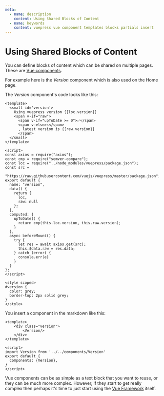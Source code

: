 ```yaml
---
meta:
  - name: description
    content: Using Shared Blocks of Content
  - name: keywords
    content: vuepress vue component templates blocks partials insert
---
```

# Using Shared Blocks of Content

You can define blocks of content which can be shared on multiple pages. These are [Vue components](https://vuejs.org/v2/guide/components.html).

For example here is the _Version_ component which is also used on the Home page. 

<template>
    <div class="version">
        <Version/>
    </div>
</template>

<script>
import Version from '../../components/Version'
export default {
  components: {Version},
}
</script>

The _Version_ component's code looks like this:

```vue
<template>
  <small id='version'>
    Using vuepress version {{loc.version}}
    <span v-if="raw">
      <span v-if="upToDate >= 0">✅</span>
      <span v-else>⚠️</span>
      , latest version is {{raw.version}}
      </span>
  </small>
</template>

<script>
const axios = require("axios");
const cmp = require("semver-compare");
const loc = require("../node_modules/vuepress/package.json");
const src =
  "https://raw.githubusercontent.com/vuejs/vuepress/master/package.json";
export default {
  name: "version",
  data() {
    return {
      loc,
      raw: null
    };
  },
  computed: {
    upToDate() {
      return cmp(this.loc.version, this.raw.version);
    }
  },
  async beforeMount() {
    try {
      let res = await axios.get(src);
      this.$data.raw = res.data;      
    } catch (error) {
      console.err(e)
    }
  }
};
</script>

<style scoped>
#version {
  color: grey;
  border-top: 2px solid grey;
}
</style>
```

You insert a component in the markdown like this:

```vue
<template>
    <div class="version">
        <Version/>
    </div>
</template>

<script>
import Version from '../../components/Version'
export default {
  components: {Version},
}
</script>

```
Vue components can be as simple as a text block that you want to reuse, or they can be much more complex. However, if they start to get really complex then perhaps it's time to just start using the [Vue Framework](https://vuejs.org) itself.

<style scoped>
.version {
    margin-left: auto;
    margin-right: auto;
    padding: 20px;
    border-radius: 10px;
    box-shadow: 0px 0px 5px 1px;
}
</style>
